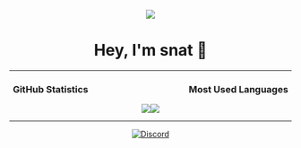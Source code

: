 <div align="center">
<br />
<img src="[https://tenor.com/view/esqueleto-gif-24452082](https://giphy.com/clips/justin-lol-laughing-minions-CJyRX8btFziYLt3WAT)"/>
<h1>Hey, I'm snat 👋</h1></div>

---
<div align="center">
<b><h3>GitHub Statistics⠀⠀⠀⠀⠀⠀⠀⠀⠀⠀⠀⠀⠀⠀⠀Most Used Languages</h3></b>

<a href="#"><img src="https://github-readme-stats.vercel.app/api?username=sxroot&show_icons=true&count_private=true&include_all_commits=true&hide_title=true&hide_border=true&hide_rank=true&theme=chartreuse-dark&bg_color=00000000"/></a><a href="#"><img src="https://github-readme-stats.vercel.app/api/top-langs?username=snatbrr&hide_title=true&hide_border=true&layout=compact&theme=chartreuse-dark&bg_color=00000000"/></a>
</div>

---
<div align="center">

[![Discord](https://lanyard.cnrad.dev/api/993192453534400612?bg=00000000)](https://discord.com/users/811071091887702106)
</div>
